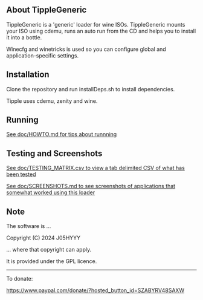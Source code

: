## About TippleGeneric

TippleGeneric is a 'generic' loader for wine ISOs. TippleGeneric mounts your ISO using cdemu, runs an auto run from the CD and helps you to install it into a bottle.

Winecfg and winetricks is used so you can configure global and application-specific settings.

## Installation

Clone the repository and run installDeps.sh to install dependencies.

Tipple uses cdemu, zenity and wine.

## Running

[See doc/HOWTO.md for tips about runnning](doc/HOWTO.md)

## Testing and Screenshots

[See doc/TESTING_MATRIX.csv to view a tab delimited CSV of what has been tested](doc/TESTING_MATRIX.csv)

[See doc/SCREENSHOTS.md to see screenshots of applications that somewhat worked using this loader](doc/SCREENSHOTS.md)

## Note

The software is ...

Copyright (C) 2024 J05HYYY

... where that copyright can apply.

It is provided under the GPL licence.

__________________________________________

To donate:

https://www.paypal.com/donate/?hosted_button_id=SZABYRV48SAXW
